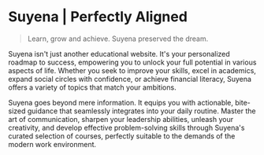 # Suyena | Perfectly Aligned
> Learn, grow and achieve. Suyena preserved the dream.

Suyena isn't just another educational website. It's your personalized roadmap to success, empowering you to unlock your full potential in various aspects of life. Whether you seek to improve your skills, excel in academics, expand social circles with confidence, or achieve financial literacy, Suyena offers a variety of topics that match your ambitions.

Suyena goes beyond mere information. It equips you with actionable, bite-sized guidance that seamlessly integrates into your daily routine. Master the art of communication, sharpen your leadership abilities, unleash your creativity, and develop effective problem-solving skills through Suyena's curated selection of courses, perfectly suitable to the demands of the modern work environment.